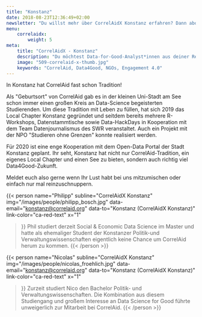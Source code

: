 ```yaml
---
title: "Konstanz"
date: 2018-08-23T12:36:49+02:00
newsletter: "Du willst mehr über CorrelAidX Konstanz erfahren? Dann abonniere unseren Newsletter!"
menu: 
    correlaidx:
        weight: 5
meta:
    title: "CorrelAidX - Konstanz"
    description: "Du möchtest Data-for-Good-Analyst*innen aus deiner Region kennenlernen und zusammen Daten für den guten Zweck nutzen? Mit CorrelAidX bringen wir Data for Good in deine Stadt!"
    image: "509-correlaid-x-thumb.jpg"
    keywords: "CorrelAid, Data4Good, NGOs, Engagement 4.0"
---
```


In Konstanz hat CorrelAid fast schon Tradition!

Als "Geburtsort" von CorrelAid gab es in der kleinen Uni-Stadt am See schon immer einen großen Kreis an Data-Science begeisterten Studierenden. 
Um diese Tradition mit Leben zu füllen, hat sich 2019 das Local Chapter Konstanz gegründet und seitdem bereits mehrere R-Workshops, Datenstammtische sowie Data-HackDays in Kooperation mit dem Team Datenjournalismus des SWR veranstaltet. Auch ein Projekt mit der NPO "Studieren ohne Grenzen" konnte realisiert werden. 

Für 2020 ist eine enge Kooperation mit dem Open-Data Portal der Stadt Konstanz geplant. 
Ihr seht, Konstanz hat nicht nur CorrelAid-Tradition, ein eigenes Local Chapter und einen See zu bieten, sondern auch richtig viel Data4Good-Zukunft.

Meldet euch also gerne wenn Ihr Lust habt bei uns mitzumischen oder einfach nur mal reinzuschnuppern.



{{< person 
    name="Philipp"
    subline="CorrelAidX Konstanz"
    img="/images/people/philipp_bosch.jpg"
    data-email="konstanz@correlaid.org"
    data-to="Konstanz (CorrelAidX Konstanz)"
    link-color="ca-red-text"
    x="1"
>}}
Phil studiert derzeit Social & Economic Data Science im Master und hatte als ehemaliger Student der Konstanzer Politik-und Verwaltungswissenschaften eigentlich keine Chance um CorrelAid herum zu kommen.
{{< /person >}}


{{< person 
    name="Nicolas"
    subline="CorrelAidX Konstanz"
    img="/images/people/nicolas_froehlich.jpg"
    data-email="konstanz@correlaid.org"
    data-to="Konstanz (CorrelAidX Konstanz)"
    link-color="ca-red-text"
    x="1"
>}}
Zurzeit studiert Nico den Bachelor Politik- und Verwaltungswissenschaften. Die Kombination aus diesem Studiengang und großem Interesse an Data Science for Good führte unweigerlich zur Mitarbeit bei CorrelAid.
{{< /person >}}


